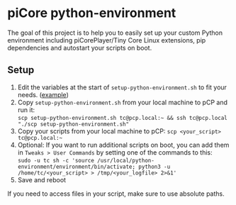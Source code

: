 # piCore python-environment
The goal of this project is to help you to easily set up your custom Python environment including
piCorePlayer/Tiny Core Linux extensions, pip dependencies and autostart your scripts on boot. 


## Setup
1. Edit the variables at the start of `setup-python-environment.sh` to fit your needs. ([example](https://github.com/JWahle/piCoreCDSP/compare/main...remote-control))
2. Copy `setup-python-environment.sh` from your local machine to pCP and run it:  
   `scp setup-python-environment.sh tc@pcp.local:~ && ssh tc@pcp.local "./scp setup-python-environment.sh"`
3. Copy your scripts from your local machine to pCP: `scp <your_script> tc@pcp.local:~`
4. Optional: If you want to run additional scripts on boot, you can add them in `Tweaks > User Commands` by setting one of the commands to this:  
   `sudo -u tc sh -c 'source /usr/local/python-environment/environment/bin/activate; python3 -u /home/tc/<your_script> > /tmp/<your_logfile> 2>&1'`
5. Save and reboot

If you need to access files in your script, make sure to use absolute paths.
